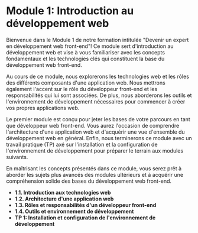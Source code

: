 # Module 1: Introduction au développement web

Bienvenue dans le Module 1 de notre formation intitulée "Devenir un expert en développement web front-end"! Ce module sert d'introduction au développement web et vise à vous familiariser avec les concepts fondamentaux et les technologies clés qui constituent la base du développement web front-end.

Au cours de ce module, nous explorerons les technologies web et les rôles des différents composants d'une application web. Nous mettrons également l'accent sur le rôle du développeur front-end et les responsabilités qui lui sont associées. De plus, nous aborderons les outils et l'environnement de développement nécessaires pour commencer à créer vos propres applications web.

Le premier module est conçu pour jeter les bases de votre parcours en tant que développeur web front-end. Vous aurez l'occasion de comprendre l'architecture d'une application web et d'acquérir une vue d'ensemble du développement web en général. Enfin, nous terminerons ce module avec un travail pratique (TP) axé sur l'installation et la configuration de l'environnement de développement pour préparer le terrain aux modules suivants.

En maîtrisant les concepts présentés dans ce module, vous serez prêt à aborder les sujets plus avancés des modules ultérieurs et à acquérir une compréhension solide des bases du développement web front-end.

- **1.1. Introduction aux technologies web**
- **1.2. Architecture d'une application web**
- **1.3. Rôles et responsabilités d'un développeur front-end**
- **1.4. Outils et environnement de développement**
- **TP 1: Installation et configuration de l'environnement de développement**